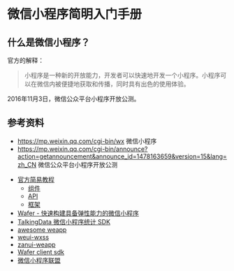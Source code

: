 # 微信小程序简明入门手册

## 什么是微信小程序？

官方的解释：

> 小程序是一种新的开放能力，开发者可以快速地开发一个小程序。小程序可以在微信内被便捷地获取和传播，同时具有出色的使用体验。

2016年11月3日，微信公众平台小程序开放公测。

## 参考资料

- https://mp.weixin.qq.com/cgi-bin/wx 微信小程序
- https://mp.weixin.qq.com/cgi-bin/announce?action=getannouncement&announce_id=1478163659&version=15&lang=zh_CN 微信公众平台小程序开放公测
* [官方简易教程](https://mp.weixin.qq.com/debug/wxadoc/dev/index.html)
    * [组件](https://mp.weixin.qq.com/debug/wxadoc/dev/component/)
    * [API](https://mp.weixin.qq.com/debug/wxadoc/dev/api/)
    * [框架](https://mp.weixin.qq.com/debug/wxadoc/dev/framework/MINA.html)
* [Wafer - 快速构建具备弹性能力的微信小程序](./content/wafer.md)
* [TalkingData 微信小程序统计 SDK](http://doc.talkingdata.com/posts/484)
* [awesome weapp](https://github.com/justjavac/awesome-wechat-weapp)
* [weui-wxss](https://github.com/weui/weui-wxss)
* [zanui-weapp](https://github.com/youzan/zanui-weapp)
* [Wafer client sdk](https://github.com/tencentyun/wafer-client-sdk)
* [微信小程序联盟](http://www.wxapp-union.com/)